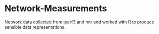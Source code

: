 # Network-Measurements
Network data collected from iperf3 and mtr and worked with R to produce sensible data representations.
